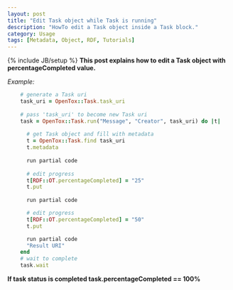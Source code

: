 ```yaml
---
layout: post
title: "Edit Task object while Task is running"
description: "HowTo edit a Task object inside a Task block."
category: Usage
tags: [Metadata, Object, RDF, Tutorials]
---
```

{% include JB/setup %}
**This post explains how to edit a Task object with percentageCompleted value.**

_Example:_

```ruby    
    # generate a Task uri
    task_uri = OpenTox::Task.task_uri
    
    # pass 'task_uri' to become new Task uri
    task = OpenTox::Task.run("Message", "Creator", task_uri) do |t|
      
      # get Task object and fill with metadata
      t = OpenTox::Task.find task_uri
      t.metadata
      
      run partial code
      
      # edit progress
      t[RDF::OT.percentageCompleted] = "25"
      t.put
      
      run partial code

      # edit progress
      t[RDF::OT.percentageCompleted] = "50"
      t.put

      run partial code
      "Result URI"
    end
    # wait to complete
    task.wait
```

**If task status is completed task.percentageCompleted == 100%**




